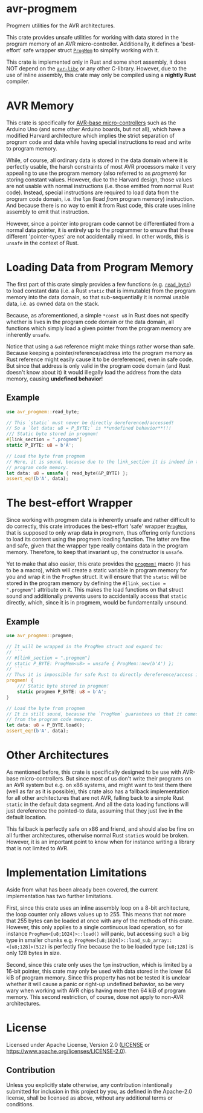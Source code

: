 # avr-progmem

<!-- cargo-sync-readme start -->


Progmem utilities for the AVR architectures.

This crate provides unsafe utilities for working with data stored in
the program memory of an AVR micro-controller. Additionally, it defines a
'best-effort' safe wrapper struct [`ProgMem`] to simplify working with it.

This crate is implemented only in Rust and some short assembly, it does NOT
depend on the [`avr-libc`] or any other C-library. However, due to the use
of inline assembly, this crate may only be compiled using a **nightly Rust**
compiler.


# AVR Memory

This crate is specifically for [AVR-base micro-controllers][avr] such as
the Arduino Uno (and some other Arduino boards, but not all), which have a
modified Harvard architecture which implies the strict separation of program
code and data while having special instructions to read and write to
program memory.

While, of course, all ordinary data is stored in the data domain where it is
perfectly usable, the harsh constraints of most AVR processors make it very
appealing to use the program memory (also referred to as _progmem_) for
storing constant values. However, due to the Harvard design, those values
are not usable with normal instructions (i.e. those emitted from normal
Rust code). Instead, special instructions are required to load data from
the program code domain, i.e. the `lpm` (load _from_ program memory)
instruction. And because there is no way to emit it from Rust code, this
crate uses inline assembly to emit that instruction.

However, since a pointer into program code cannot be differentiated from a
normal data pointer, it is entirely up to the programmer to ensure that
these different 'pointer-types' are not accidentally mixed. In other words,
this is `unsafe` in the context of Rust.


# Loading Data from Program Memory

The first part of this crate simply provides a few functions (e.g.
[`read_byte`]) to load constant data (i.e. a Rust `static` that is
immutable) from the program memory into the data domain, so that
sub-sequentially it is normal usable data, i.e. as owned data on the stack.

Because, as aforementioned, a simple `*const u8` in Rust does not specify
whether is lives in the program code domain or the data domain, all
functions which simply load a given pointer from the program memory are
inherently `unsafe`.

Notice that using a `&u8` reference might make things rather worse than
safe. Because keeping a pointer/reference/address into the program memory
as Rust reference might easily cause it to be dereferenced, even in safe
code. But since that address is only valid in the program code domain (and
Rust doesn't know about it) it would illegally load the address from the
data memory, causing **undefined behavior**!

## Example

```rust
use avr_progmem::read_byte;

// This `static` must never be directly dereferenced/accessed!
// So a `let data: u8 = P_BYTE;` is **undefined behavior**!!!
/// Static byte stored in progmem!
#[link_section = ".progmem"]
static P_BYTE: u8 = b'A';

// Load the byte from progmem
// Here, it is sound, because due to the link_section it is indeed in the
// program code memory.
let data: u8 = unsafe { read_byte(&P_BYTE) };
assert_eq!(b'A', data);
```


# The best-effort Wrapper

Since working with progmem data is inherently unsafe and rather
difficult to do correctly, this crate introduces the best-effort 'safe'
wrapper [`ProgMem`], that is supposed to only wrap data in progmem, thus
offering only functions to load its content using the progmem loading
function.
The latter are fine and safe, given that the wrapper type really contains
data in the program memory. Therefore, to keep that invariant up, the
constructor is `unsafe`.

Yet to make that also easier, this crate provides the [`progmem!`] macro
(it has to be a macro), which will create a static variable in program
memory for you and wrap it in the `ProgMem` struct. It will ensure that the
`static` will be stored in the program memory by defining the
`#[link_section = ".progmem"]` attribute on it. This makes the load
functions on that struct sound and additionally prevents users to
accidentally access that `static` directly, which, since it is in progmem,
would be fundamentally unsound.

## Example

```rust
use avr_progmem::progmem;

// It will be wrapped in the ProgMem struct and expand to:
// ```
// #[link_section = ".progmem"]
// static P_BYTE: ProgMem<u8> = unsafe { ProgMem::new(b'A') };
// ```
// Thus it is impossible for safe Rust to directly dereference/access it!
progmem! {
    /// Static byte stored in progmem!
    static progmem P_BYTE: u8 = b'A';
}

// Load the byte from progmem
// It is still sound, because the `ProgMem` guarantees us that it comes
// from the program code memory.
let data: u8 = P_BYTE.load();
assert_eq!(b'A', data);
```


# Other Architectures

As mentioned before, this crate is specifically designed to be use with
AVR-base micro-controllers. But since most of us don't write their programs
on an AVR system but e.g. on x86 systems, and might want to test them
there (well as far as it is possible), this crate also has a fallback
implementation for all other architectures that are not AVR, falling back
to a simple Rust `static` in the default data segment. And all the data
loading functions will just dereference the pointed-to data, assuming that
they just live in the default location.

This fallback is perfectly safe on x86 and friend, and should also be fine
on all further architectures, otherwise normal Rust `static`s would be
broken. However, it is an important point to know when for instance writing
a library that is not limited to AVR.


# Implementation Limitations

Aside from what has been already been covered, the current implementation
has two further limitations.

First, since this crate uses an inline assembly loop on a 8-bit
architecture, the loop counter only allows values up to 255. This means
that not more that 255 bytes can be loaded at once with any of the methods
of this crate. However, this only applies to a single continuous load
operation, so for instance `ProgMem<[u8;1024]>::load()` will panic, but
accessing such a big type in smaller chunks e.g.
`ProgMem<[u8;1024]>::load_sub_array::<[u8;128]>(512)` is perfectly fine
because the to be loaded type `[u8;128]` is only 128 bytes in size.

Second, since this crate only uses the `lpm` instruction, which is limited
by a 16-bit pointer, this crate may only be used with data stored in the
lower 64 kiB of program memory. Since this property has not be tested it is
unclear whether it will cause a panic or right-up undefined behavior, so be
very wary when working with AVR chips having more then 64 kiB of program
memory.
This second restriction, of course, dose not apply to non-AVR architectures.


[`ProgMem`]: https://docs.rs/avr-progmem/latest/avr_progmem/struct.ProgMem.html
[`read_byte`]: https://docs.rs/avr-progmem/latest/avr_progmem/fn.read_byte.html
[`progmem!`]: https://docs.rs/avr-progmem/latest/avr_progmem/macro.progmem.html
[`avr-libc`]: https://crates.io/crates/avr-libc
[avr]: https://en.wikipedia.org/wiki/AVR_microcontrollers


<!-- cargo-sync-readme end -->

# License

Licensed under Apache License, Version 2.0 ([LICENSE](LICENSE) or https://www.apache.org/licenses/LICENSE-2.0).

## Contribution

Unless you explicitly state otherwise, any contribution intentionally submitted for inclusion in this project by you, as defined in the Apache-2.0 license, shall be licensed as above, without any additional terms or conditions.


